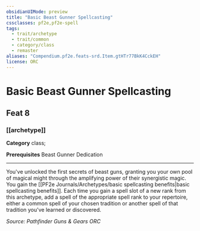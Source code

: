 ```yaml
---
obsidianUIMode: preview
title: "Basic Beast Gunner Spellcasting"
cssclasses: pf2e,pf2e-spell
tags:
  - trait/archetype
  - trait/common
  - category/class
  - remaster
aliases: "Compendium.pf2e.feats-srd.Item.gtHTr77BkK4CckEH"
license: ORC
---
```

# Basic Beast Gunner Spellcasting
## Feat 8
### [[archetype]]

**Category** class; 



**Prerequisites** Beast Gunner Dedication
* * *
You've unlocked the first secrets of beast guns, granting you your own pool of magical might through the amplifying power of their synergistic magic. You gain the [[PF2e Journals/Archetypes/basic spellcasting benefits|basic spellcasting benefits]]. Each time you gain a spell slot of a new rank from this archetype, add a spell of the appropriate spell rank to your repertoire, either a common spell of your chosen tradition or another spell of that tradition you've learned or discovered.

*Source: Pathfinder Guns & Gears*
*ORC*
